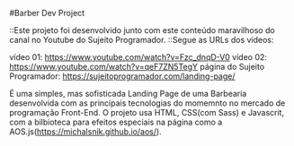 
#Barber Dev Project

::Este projeto foi desenvolvido junto com este conteúdo maravilhoso do canal no Youtube do Sujeito Programador.
::Segue as URLs dos vídeos: 

vídeo 01: https://www.youtube.com/watch?v=Fzc_dnqD-V0
vídeo 02: https://www.youtube.com/watch?v=qeF7ZN5TegY 
página do Sujeito Programador: https://sujeitoprogramador.com/landing-page/

É uma simples, mas sofisticada Landing Page de uma Barbearia desenvolvida com as principais tecnologias do momemnto no mercado de programação Front-End. O projeto usa HTML, CSS(com Sass) e Javascrit, com a bilbioteca para efeitos especiais na página como a AOS.js(https://michalsnik.github.io/aos/).